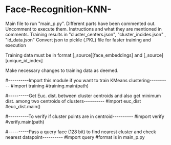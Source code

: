 # Face-Recognition-KNN-

Main file to run "main_p.py". Different parts have been commented out. Uncomment to execute them. Instructions and what they are mentioned in comments.
Training results in "cluster_centers.json", "cluster_incides.json" , "id_data.json"
Convert json to pickle (.PKL) file for faster training and execution

Training data must be in format [_source][face_embeddings] and [_source][unique_id_index]

Make necessary changes to training data as deemed. 

#----------Import this module if you want to train KMeans clustering----------
#import training
#training.main(path)

#----------Get Euc. dist. between cluster centroids and also get minimum dist. among two centroids of clusters----------
#import euc_dist
#euc_dist.main()

#----------To verify if cluster points are in centroid----------
#import verify
#verify.main(path)

#----------Pass a query face (128 bit) to find nearest cluster and check nearest datapoint----------
#import query
#format is in main_p.py
 


